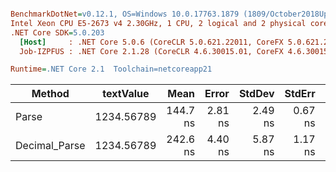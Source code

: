 ``` ini

BenchmarkDotNet=v0.12.1, OS=Windows 10.0.17763.1879 (1809/October2018Update/Redstone5)
Intel Xeon CPU E5-2673 v4 2.30GHz, 1 CPU, 2 logical and 2 physical cores
.NET Core SDK=5.0.203
  [Host]     : .NET Core 5.0.6 (CoreCLR 5.0.621.22011, CoreFX 5.0.621.22011), X64 RyuJIT
  Job-IZPFUS : .NET Core 2.1.28 (CoreCLR 4.6.30015.01, CoreFX 4.6.30015.01), X64 RyuJIT

Runtime=.NET Core 2.1  Toolchain=netcoreapp21  

```
|        Method |  textValue |     Mean |   Error |  StdDev |  StdErr |      Min |      Max |   Median | Ratio | MannWhitney(5%) | RatioSD |
|-------------- |----------- |---------:|--------:|--------:|--------:|---------:|---------:|---------:|------:|---------------- |--------:|
|         Parse | 1234.56789 | 144.7 ns | 2.81 ns | 2.49 ns | 0.67 ns | 139.5 ns | 149.3 ns | 144.9 ns |  1.00 |            Base |    0.00 |
| Decimal_Parse | 1234.56789 | 242.6 ns | 4.40 ns | 5.87 ns | 1.17 ns | 233.8 ns | 253.6 ns | 242.9 ns |  1.68 |          Slower |    0.05 |
